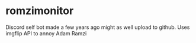 # romzimonitor
Discord self bot made a few years ago might as well upload to github. Uses imgflip API to annoy Adam Ramzi
